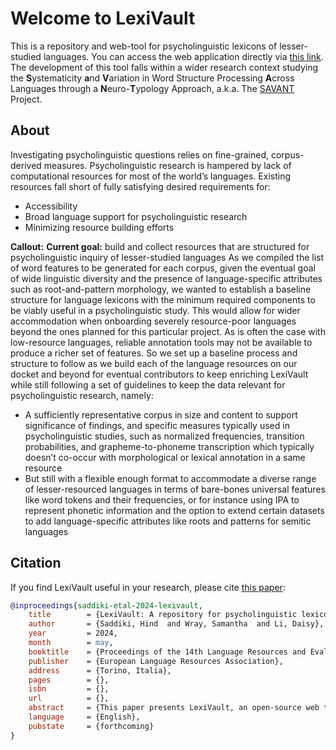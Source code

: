 # Welcome to LexiVault
This is a repository and web-tool for psycholinguistic lexicons of lesser-studied languages. You can access the web application directly via [this link](https://lexivault.streamlit.app). 
The development of this tool falls within a wider research context studying the **S**ystematicity **a**nd **V**ariation in Word Structure Processing **A**cross Languages through a **N**euro-**T**ypology Approach, a.k.a. The [SAVANT](https://savant.qmul.ac.uk/) Project.

## About
Investigating psycholinguistic questions relies on fine-grained, corpus-derived measures. Psycholinguistic research is hampered by lack of computational resources for most of the world’s languages.
Existing resources fall short of fully satisfying desired requirements for:
- Accessibility
- Broad language support for psycholinguistic research 
- Minimizing resource building efforts

**Callout:** **Current goal:** build and collect resources that are structured for psycholinguistic inquiry of lesser-studied languages
As we compiled the list of word features to be generated for each corpus, given the eventual goal of wide linguistic diversity and the presence of language-specific attributes such as root-and-pattern morphology, we wanted to establish a baseline structure for language lexicons with the minimum required components to be viably useful in a psycholinguistic study. This would allow for wider accommodation when onboarding severely resource-poor languages beyond the ones planned for this particular project. As is often the case with low-resource languages, reliable annotation tools may not be available to produce a richer set of features. 
So we set up a baseline process and structure to follow as we build each of the language resources on our docket and beyond for eventual contributors to keep enriching LexiVault while still following a set of guidelines to keep the data relevant for psycholinguistic research, namely:
- A sufficiently representative corpus in size and content to support significance of findings, and specific measures typically used in psycholinguistic studies, such as normalized frequencies, transition probabilities, and grapheme-to-phoneme transcription which typically doesn’t co-occur with morphological or lexical annotation in a same resource 
- But still with a flexible enough format to accommodate a diverse range of lesser-resourced languages in terms of bare-bones universal features like word tokens and their frequencies, or for instance using IPA to represent phonetic information and the option to extend certain datasets to add language-specific attributes like roots and patterns for semitic languages

## Citation
If you find LexiVault useful in your research, please cite [this paper](https://lrec-coling-2024.org/list-of-accepted-papers/):
```bibtex
@inproceedings{saddiki-etal-2024-lexivault,
	title        = {LexiVault: A repository for psycholinguistic lexicons of lesser-studied languages},
	author       = {Saddiki, Hind  and Wray, Samantha  and Li, Daisy},
	year         = 2024,
	month        = may,
	booktitle    = {Proceedings of the 14th Language Resources and Evaluation Conference},
	publisher    = {European Language Resources Association},
	address      = {Torino, Italia},
	pages        = {},
	isbn         = {},
	url          = {},
	abstract     = {This paper presents LexiVault, an open-source web tool with annotated lexicons and rich retrieval capabilities primarily developed for, but not restricted to, the support of psycholinguistic research with key measures to design stimuli for low-resource languages. Psycholinguistic research relies on human responses to carefully crafted stimuli for a better understanding of the mechanisms by which we learn, store and process language. Stimuli design captures specific language properties such as frequency, morphological complexity, or stem likelihood in a part of speech, typically derived from a corpus that is representative of the average speaker’s linguistic experience. These measures are more readily available for well-resourced languages, whereas efforts for lesser-studied languages come with substantial overhead for the researcher to build corpora and calculate these measures from scratch. This stumbling block widens the gap, further skewing our modeling of the mental architecture of linguistic processing towards a small, over-represented set of the world’s languages. To lessen this burden, we designed LexiVault to be user friendly and accommodate incremental growth of new and existing low-resource language lexicons in the system through moderated community contributions while abstracting programming complexity to foster more interest from the psycholinguistics community in exploring low-resource languages.},
	language     = {English},
	pubstate     = {forthcoming}
}
```

